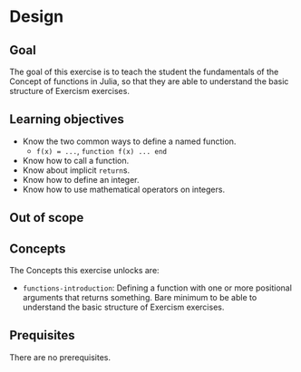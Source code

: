 # Design

## Goal

The goal of this exercise is to teach the student the fundamentals of the Concept of functions in Julia, so that they are able to understand the basic structure of Exercism exercises.

## Learning objectives

- Know the two common ways to define a named function.
  - `f(x) = ...`, `function f(x) ... end`
- Know how to call a function.
- Know about implicit `return`s.
- Know how to define an integer.
- Know how to use mathematical operators on integers.

## Out of scope

## Concepts

The Concepts this exercise unlocks are:

- `functions-introduction`: Defining a function with one or more positional arguments that returns something. Bare minimum to be able to understand the basic structure of Exercism exercises.

## Prequisites

There are no prerequisites.
